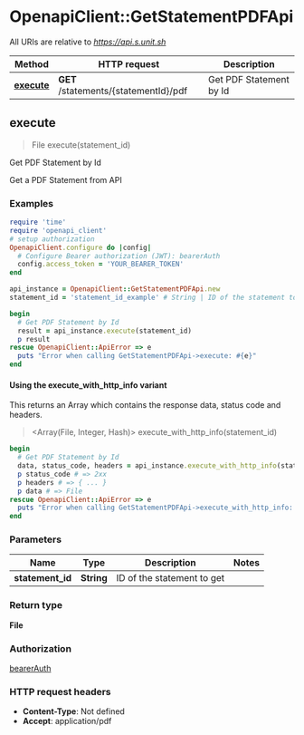 # OpenapiClient::GetStatementPDFApi

All URIs are relative to *https://api.s.unit.sh*

| Method | HTTP request | Description |
| ------ | ------------ | ----------- |
| [**execute**](GetStatementPDFApi.md#execute) | **GET** /statements/{statementId}/pdf | Get PDF Statement by Id |


## execute

> File execute(statement_id)

Get PDF Statement by Id

Get a PDF Statement from API 

### Examples

```ruby
require 'time'
require 'openapi_client'
# setup authorization
OpenapiClient.configure do |config|
  # Configure Bearer authorization (JWT): bearerAuth
  config.access_token = 'YOUR_BEARER_TOKEN'
end

api_instance = OpenapiClient::GetStatementPDFApi.new
statement_id = 'statement_id_example' # String | ID of the statement to get

begin
  # Get PDF Statement by Id
  result = api_instance.execute(statement_id)
  p result
rescue OpenapiClient::ApiError => e
  puts "Error when calling GetStatementPDFApi->execute: #{e}"
end
```

#### Using the execute_with_http_info variant

This returns an Array which contains the response data, status code and headers.

> <Array(File, Integer, Hash)> execute_with_http_info(statement_id)

```ruby
begin
  # Get PDF Statement by Id
  data, status_code, headers = api_instance.execute_with_http_info(statement_id)
  p status_code # => 2xx
  p headers # => { ... }
  p data # => File
rescue OpenapiClient::ApiError => e
  puts "Error when calling GetStatementPDFApi->execute_with_http_info: #{e}"
end
```

### Parameters

| Name | Type | Description | Notes |
| ---- | ---- | ----------- | ----- |
| **statement_id** | **String** | ID of the statement to get |  |

### Return type

**File**

### Authorization

[bearerAuth](../README.md#bearerAuth)

### HTTP request headers

- **Content-Type**: Not defined
- **Accept**: application/pdf

